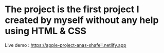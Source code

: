 # The project is the first project I created by myself without any help using HTML & CSS
Live demo : https://appie-project-anas-shafeii.netlify.app

